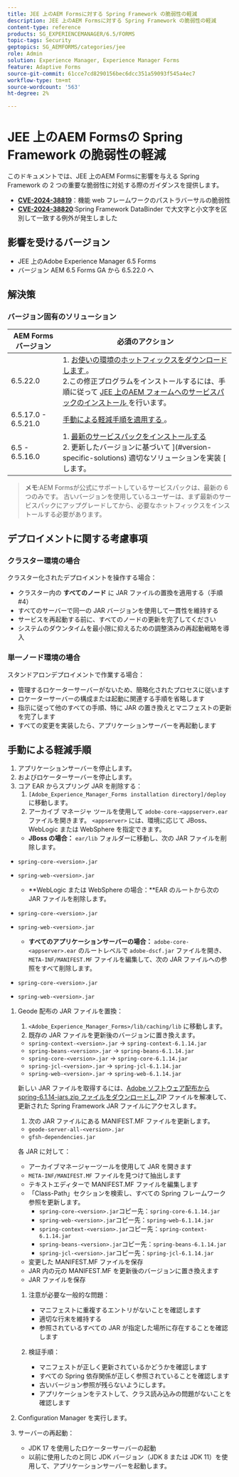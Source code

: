 ```yaml
---
title: JEE 上のAEM Formsに対する Spring Framework の脆弱性の軽減
description: JEE 上のAEM Formsに対する Spring Framework の脆弱性の軽減
content-type: reference
products: SG_EXPERIENCEMANAGER/6.5/FORMS
topic-tags: Security
geptopics: SG_AEMFORMS/categories/jee
role: Admin
solution: Experience Manager, Experience Manager Forms
feature: Adaptive Forms
source-git-commit: 61cce7cd8290156bec6dcc351a59093f545a4ec7
workflow-type: tm+mt
source-wordcount: '563'
ht-degree: 2%

---
```



# JEE 上のAEM Formsの Spring Framework の脆弱性の軽減

このドキュメントでは、JEE 上のAEM Formsに影響を与える Spring Framework の 2 つの重要な脆弱性に対処する際のガイダンスを提供します。

- **[CVE-2024-38819](https://spring.io/security/cve-2024-38819)**：機能 web フレームワークのパストラバーサルの脆弱性
- **[CVE-2024-38820](https://spring.io/security/cve-2024-38820)**:Spring Framework DataBinder で大文字と小文字を区別して一致する例外が発生しました

## 影響を受けるバージョン

- JEE 上のAdobe Experience Manager 6.5 Forms
- バージョン AEM 6.5 Forms GA から 6.5.22.0 へ

## 解決策

### バージョン固有のソリューション

| AEM Forms バージョン | 必須のアクション |
|-------------------|-----------------|
| 6.5.22.0 | 1. [ お使いの環境のホットフィックスをダウンロードします ](/help/release-notes/aem-forms-hotfix.md)。 </br>2.この修正プログラムをインストールするには、手順に従って [JEE 上のAEM フォームへのサービスパックのインストール ](/help/release-notes/aem-forms-current-service-pack-installation-instructions.md) を行います。 |
| 6.5.17.0 - 6.5.21.0 | [ 手動による軽減手順を適用する ](#manual-mitigation-steps)。 |
| 6.5 - 6.5.16.0 | 1. [ 最新のサービスパックをインストールする ](/help/release-notes/release-notes.md)<br>2. 更新したバージョンに基づいて ](#version-specific-solutions) 適切なソリューションを実装 [ します。 |

> **メモ**:AEM Formsが公式にサポートしているサービスパックは、最新の 6 つのみです。 古いバージョンを使用しているユーザーは、まず最新のサービスパックにアップグレードしてから、必要なホットフィックスをインストールする必要があります。

## デプロイメントに関する考慮事項

### クラスター環境の場合

クラスター化されたデプロイメントを操作する場合：

- クラスター内の **すべてのノード** に JAR ファイルの置換を適用する（手順#4）
- すべてのサーバーで同一の JAR バージョンを使用して一貫性を維持する
- サービスを再起動する前に、すべてのノードの更新を完了してください
- システムのダウンタイムを最小限に抑えるための調整済みの再起動戦略を導入

### 単一ノード環境の場合

スタンドアロンデプロイメントで作業する場合：

- 管理するロケーターサーバーがないため、簡略化されたプロセスに従います
- ロケーターサーバーの構成または起動に関連する手順を省略します
- 指示に従って他のすべての手順、特に JAR の置き換えとマニフェストの更新を完了します
- すべての変更を実装したら、アプリケーションサーバーを再起動します

## 手動による軽減手順

1. アプリケーションサーバーを停止します。
1. およびロケーターサーバーを停止します。
1. コア EAR からスプリング JAR を削除する：
   1. `[Adobe_Experience_Manager_Forms installation directory]/deploy` に移動します。
   1. アーカイブ マネージャ ツールを使用して `adobe-core-<appserver>.ear` ファイルを開きます。 `<appserver>` には、環境に応じて JBoss、WebLogic または WebSphere を指定できます。
   - **JBoss の場合：** `ear/lib` フォルダーに移動し、次の JAR ファイルを削除します。
- `spring-core-<version>.jar`
- `spring-web-<version>.jar`

   - **WebLogic または WebSphere の場合：**EAR のルートから次の JAR ファイルを削除します。
- `spring-core-<version>.jar`
- `spring-web-<version>.jar`

   - **すべてのアプリケーションサーバーの場合：** `adobe-core-<appserver>.ear` のルートレベルで `adobe-dscf.jar` ファイルを開き、`META-INF/MANIFEST.MF` ファイルを編集して、次の JAR ファイルへの参照をすべて削除します。
- `spring-core-<version>.jar`
- `spring-web-<version>.jar`

1. Geode 配布の JAR ファイルを置換：
   1. `<Adobe_Experience_Manager_Forms>/lib/caching/lib` に移動します。
   1. 既存の JAR ファイルを更新後のバージョンに置き換えます。
   - `spring-context-<version>.jar` → `spring-context-6.1.14.jar`
   - `spring-beans-<version>.jar` → `spring-beans-6.1.14.jar`
   - `spring-core-<version>.jar` → `spring-core-6.1.14.jar`
   - `spring-jcl-<version>.jar` → `spring-jcl-6.1.14.jar`
   - `spring-web-<version>.jar` → `spring-web-6.1.14.jar`

   新しい JAR ファイルを取得するには、[Adobe ソフトウェア配布から spring-6.1.14-jars.zip ファイルをダウンロードし ](https://experience.adobe.com/#/downloads/content/software-distribution/en/aem.html?package=/content/software-distribution/en/details.html/content/dam/aem/public/adobe/packages/cq650/hotfix/aem-6-5-0-hotfix-vuln-30727/spring-6.1.14-jars.zip)ZIP ファイルを解凍して、更新された Spring Framework JAR ファイルにアクセスします。

   1. 次の JAR ファイルにある MANIFEST.MF ファイルを更新します。
   - `geode-server-all-<version>.jar`
   - `gfsh-dependencies.jar`

   各 JAR に対して：
   - アーカイブマネージャーツールを使用して JAR を開きます
   - `META-INF/MANIFEST.MF` ファイルを見つけて抽出します
   - テキストエディターで MANIFEST.MF ファイルを編集します
   - 「Class-Path」セクションを検索し、すべての Spring フレームワーク参照を更新します。
      - `spring-core-<version>.jar`コピー先：`spring-core-6.1.14.jar`
      - `spring-web-<version>.jar`コピー先：`spring-web-6.1.14.jar`
      - `spring-context-<version>.jar`コピー先：`spring-context-6.1.14.jar`
      - `spring-beans-<version>.jar`コピー先：`spring-beans-6.1.14.jar`
      - `spring-jcl-<version>.jar`コピー先：`spring-jcl-6.1.14.jar`
   - 変更した MANIFEST.MF ファイルを保存
   - JAR 内の元の MANIFEST.MF を更新後のバージョンに置き換えます
   - JAR ファイルを保存

   1. 注意が必要な一般的な問題：
      - マニフェストに重複するエントリがないことを確認します
      - 適切な行末を維持する
      - 参照されているすべての JAR が指定した場所に存在することを確認します

   1. 検証手順：
      - マニフェストが正しく更新されているかどうかを確認します
      - すべての Spring 依存関係が正しく参照されていることを確認します
      - 古いバージョン参照が残らないようにします。
      - アプリケーションをテストして、クラス読み込みの問題がないことを確認します

1. Configuration Manager を実行します。

1. サーバーの再起動：
   - JDK 17 を使用したロケーターサーバーの起動
   - 以前に使用したのと同じ JDK バージョン（JDK 8 または JDK 11）を使用して、アプリケーションサーバーを起動します。
